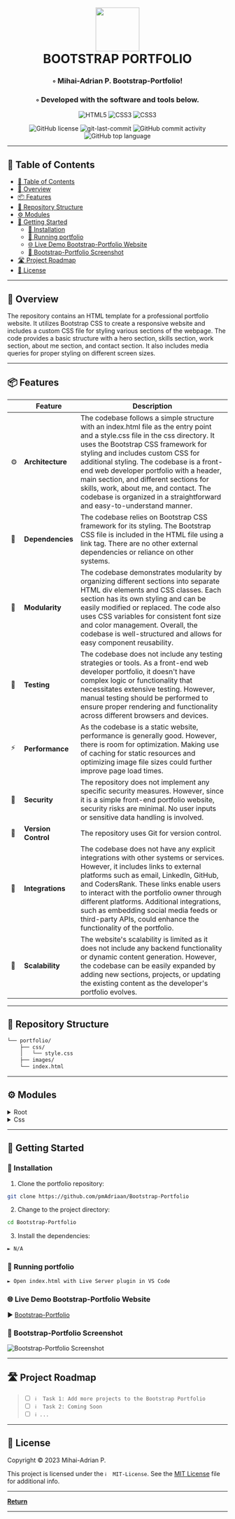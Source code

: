 <div align="center">
<h1 align="center">
<img src="https://raw.githubusercontent.com/PKief/vscode-material-icon-theme/ec559a9f6bfd399b82bb44393651661b08aaf7ba/icons/folder-markdown-open.svg" width="100" />
<br>BOOTSTRAP PORTFOLIO</h1>
<h3>◦ Mihai-Adrian P. Bootstrap-Portfolio!</h3>
<h3>◦ Developed with the software and tools below.</h3>

<p align="center">
<img src="https://img.shields.io/badge/HTML5-E34F26.svg?style=flat-square&logo=HTML5&logoColor=white" alt="HTML5" />
<img src="https://img.shields.io/badge/CSS3-1572B6?style=&logo=css3&logoColor=white" alt="CSS3" />
<img src="https://img.shields.io/badge/Bootstrap-563D7C?style=&logo=css3&logoColor=white" alt="CSS3" />
</p>
<img src="https://img.shields.io/github/license/pmAdriaan/Bootstrap-Portfolio?style=flat-square&color=5D6D7E" alt="GitHub license" />
<img src="https://img.shields.io/github/last-commit/pmAdriaan/Bootstrap-Portfolio?style=flat-square&color=5D6D7E" alt="git-last-commit" />
<img src="https://img.shields.io/github/commit-activity/m/pmAdriaan/Bootstrap-Portfolio?style=flat-square&color=5D6D7E" alt="GitHub commit activity" />
<img src="https://img.shields.io/github/languages/top/pmAdriaan/Bootstrap-Portfolio?style=flat-square&color=5D6D7E" alt="GitHub top language" />
</div>

---

## 📖 Table of Contents
- [📖 Table of Contents](#-table-of-contents)
- [📍 Overview](#-overview)
- [📦 Features](#-features)
- [📂 Repository Structure](#-repository-structure)
- [⚙️ Modules](#%EF%B8%8F-modules)
- [🚀 Getting Started](#-getting-started)
    - [🔧 Installation](#-installation)
    - [🤖 Running portfolio](#-running-portfolio)
    - [🌐 Live Demo Bootstrap-Portfolio Website](#-live-demo-bootstrap-portfolio-website)
    - [📸 Bootstrap-Portfolio Screenshot ](#-bootstrap-portfolio-screenshot)
- [🛣 Project Roadmap](#-project-roadmap)
- [📄 License](#-license)

---


## 📍 Overview

The repository contains an HTML template for a professional portfolio website. It utilizes Bootstrap CSS to create a responsive website and includes a custom CSS file for styling various sections of the webpage. The code provides a basic structure with a hero section, skills section, work section, about me section, and contact section. It also includes media queries for proper styling on different screen sizes.

---

## 📦 Features

|    | Feature            | Description                                                                                                        |
|----|--------------------|--------------------------------------------------------------------------------------------------------------------|
| ⚙️ | **Architecture**   | The codebase follows a simple structure with an index.html file as the entry point and a style.css file in the css directory. It uses the Bootstrap CSS framework for styling and includes custom CSS for additional styling. The codebase is a front-end web developer portfolio with a header, main section, and different sections for skills, work, about me, and contact. The codebase is organized in a straightforward and easy-to-understand manner.|
| 🔗 | **Dependencies**   | The codebase relies on Bootstrap CSS framework for its styling. The Bootstrap CSS file is included in the HTML file using a link tag. There are no other external dependencies or reliance on other systems.|
| 🧩 | **Modularity**     | The codebase demonstrates modularity by organizing different sections into separate HTML div elements and CSS classes. Each section has its own styling and can be easily modified or replaced. The code also uses CSS variables for consistent font size and color management. Overall, the codebase is well-structured and allows for easy component reusability.|
| 🧪 | **Testing**        | The codebase does not include any testing strategies or tools. As a front-end web developer portfolio, it doesn't have complex logic or functionality that necessitates extensive testing. However, manual testing should be performed to ensure proper rendering and functionality across different browsers and devices.|
| ⚡️  | **Performance**    | As the codebase is a static website, performance is generally good. However, there is room for optimization. Making use of caching for static resources and optimizing image file sizes could further improve page load times. |
| 🔐 | **Security**       | The repository does not implement any specific security measures. However, since it is a simple front-end portfolio website, security risks are minimal. No user inputs or sensitive data handling is involved.|
| 🔀 | **Version Control**| The repository uses Git for version control. |
| 🔌 | **Integrations**   | The codebase does not have any explicit integrations with other systems or services. However, it includes links to external platforms such as email, LinkedIn, GitHub, and CodersRank. These links enable users to interact with the portfolio owner through different platforms. Additional integrations, such as embedding social media feeds or third-party APIs, could enhance the functionality of the portfolio.|
| 📶 | **Scalability** | The website's scalability is limited as it does not include any backend functionality or dynamic content generation. However, the codebase can be easily expanded by adding new sections, projects, or updating the existing content as the developer's portfolio evolves. |


---


## 📂 Repository Structure

```sh
└── portfolio/
    ├── css/
    │   └── style.css
    ├── images/
    └── index.html

```

---


## ⚙️ Modules

<details closed><summary>Root</summary>

| File                                                                      | Summary                                                                                                                                                                                                                                                                                                                                                                                                                                               |
| ---                                                                       | ---                                                                                                                                                                                                                                                                                                                                                                                                                                                   |
| [index.html](https://github.com/pmAdriaan/Bootstrap-Portfolio/blob/main/index.html) | The code is an HTML document that serves as the index page for a front-end web developer portfolio. It includes meta tags for description, keywords, author, and viewport settings. The page imports the Bootstrap CSS v5.3.2 framework and a custom style.css file. It also includes a favicon image and defines a navbar with links to different sections of the portfolio. The main content of the page is divided into a header and a main section, with a hero section included within the main section. |

</details>

<details closed><summary>Css</summary>

| File                                                                        | Summary                                                                                                                                                                                                                                                                                                                                                                                                                           |
| ---                                                                         | ---                                                                                                                                                                                                                                                                                                                                                                                                                               |
| [style.css](https://github.com/pmAdriaan/Bootstrap-Portfolio/blob/main/css/style.css) | The code defines custom CSS variables for consistent font size and color management. It also includes global CSS reset and font settings. The code sets the styling for the page, including the body background color and text color. It also defines styles for buttons, colors, navigation bar, navigation menu links, sections, hero section, skills section, work section, about me section, contact section, and footer. The code also includes media queries to adjust the styles for different screen sizes.
. |

</details>

---

## 🚀 Getting Started

### 🔧 Installation

1. Clone the portfolio repository:
```sh
git clone https://github.com/pmAdriaan/Bootstrap-Portfolio
```

2. Change to the project directory:
```sh
cd Bootstrap-Portfolio
```

3. Install the dependencies:
```sh
► N/A
```

### 🤖 Running portfolio

```sh
► Open index.html with Live Server plugin in VS Code
```

### 🌐 Live Demo Bootstrap-Portfolio Website
► [Bootstrap-Portfolio](https://pmadriaan.github.io/Bootstrap-Portfolio/)


### 📸 Bootstrap-Portfolio Screenshot

![Bootstrap-Portfolio Screenshot](./images/bootstrap-portfolio_screenshot.png?raw=true "Bootstrap-Portfolio")

---


## 🛣 Project Roadmap

> - [ ] `ℹ️  Task 1: Add more projects to the Bootstrap Portfolio`
> - [ ] `ℹ️  Task 2: Coming Soon`
> - [ ] `ℹ️ ...`


---

## 📄 License

Copyright © 2023 Mihai-Adrian P.

This project is licensed under the `ℹ️  MIT-License`. See the [MIT License](https://github.com/pmAdriaan/Bootstrap-Portfolio/blob/main/LICENSE) file for additional info.

---

[**Return**](#Top)

---
